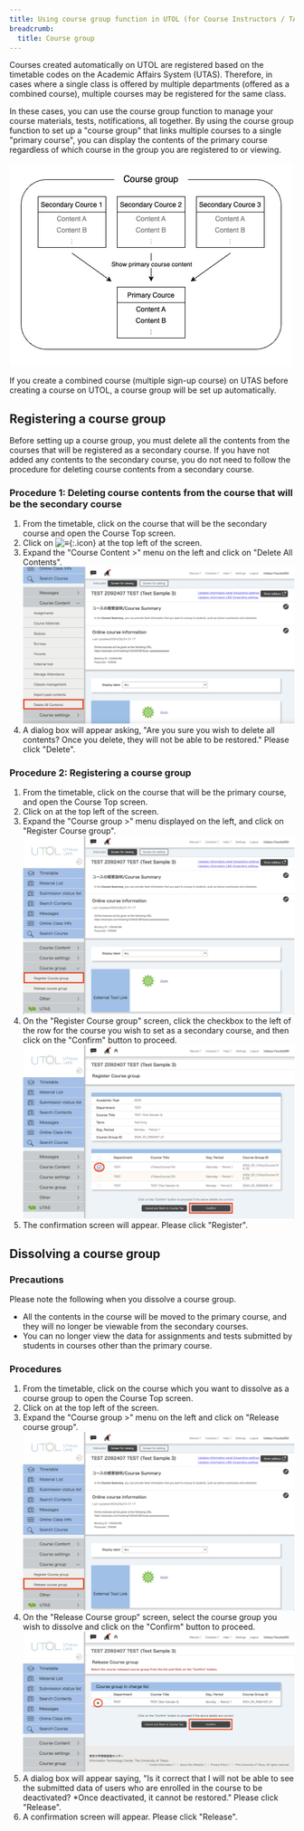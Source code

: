 ```yaml
---
title: Using course group function in UTOL (for Course Instructors / TAs)
breadcrumb:
  title: Course group
---
```


Courses created automatically on UTOL are registered based on the timetable codes on the Academic Affairs System (UTAS). Therefore, in cases where a single class is offered by multiple departments (offered as a combined course), multiple courses may be registered for the same class.

In these cases, you can use the course group function to manage your course materials, tests, notifications, all together. By using the course group function to set up a "course group" that links multiple courses to a single "primary course", you can display the contents of the primary course regardless of which course in the group you are registered to or viewing.

![](./explain.drawio.png)

If you create a combined course (multiple sign-up course) on UTAS before creating a course on UTOL, a course group will be set up automatically.

## Registering a course group

Before setting up a course group, you must delete all the contents from the courses that will be registered as a secondary course. If you have not added any contents to the secondary course, you do not need to follow the procedure for deleting course contents from a secondary course.

### Procedure 1: Deleting course contents from the course that will be the secondary course

1. From the timetable, click on the course that will be the secondary course and open the Course Top screen.
2. Click on ![≡](../../../_icons/hamburger.png){:.icon} at the top left of the screen.
3. Expand the "Course Content >" menu on the left and click on "Delete All Contents".
    ![](./remove.png)
4. A dialog box will appear asking, "Are you sure you wish to delete all contents? Once you delete, they will not be able to be restored." Please click "Delete".

### Procedure 2: Registering a course group

1. From the timetable, click on the course that will be the primary course, and open the Course Top screen.
2. Click on  at the top left of the screen.
3. Expand the "Course group >" menu displayed on the left, and click on "Register Course group".
    ![](./menu1.png)
4. On the "Register Course group" screen, click the checkbox to the left of the row for the course you wish to set as a secondary course, and then click on the "Confirm" button to proceed.
    ![](./reg.png)
5. The confirmation screen will appear. Please click "Register".

## Dissolving a course group

### Precautions

Please note the following when you dissolve a course group.
- All the contents in the course will be moved to the primary course, and they will no longer be viewable from the secondary courses.
- You can no longer view the data for assignments and tests submitted by students in courses other than the primary course.

### Procedures

1. From the timetable, click on the course which you want to dissolve as a course group to open the Course Top screen.
2. Click on  at the top left of the screen.
3. Expand the "Course group >" menu on the left and click on "Release course group".
    ![](./menu2.png)
4. On the "Release Course group" screen, select the course group you wish to dissolve and click on the "Confirm" button to proceed.
    ![](./unreg.png)
5. A dialog box will appear saying, "Is it correct that I will not be able to see the submitted data of users who are enrolled in the course to be deactivated? *Once deactivated, it cannot be restored." Please click "Release".
6. A confirmation screen will appear.  Please click "Release".
